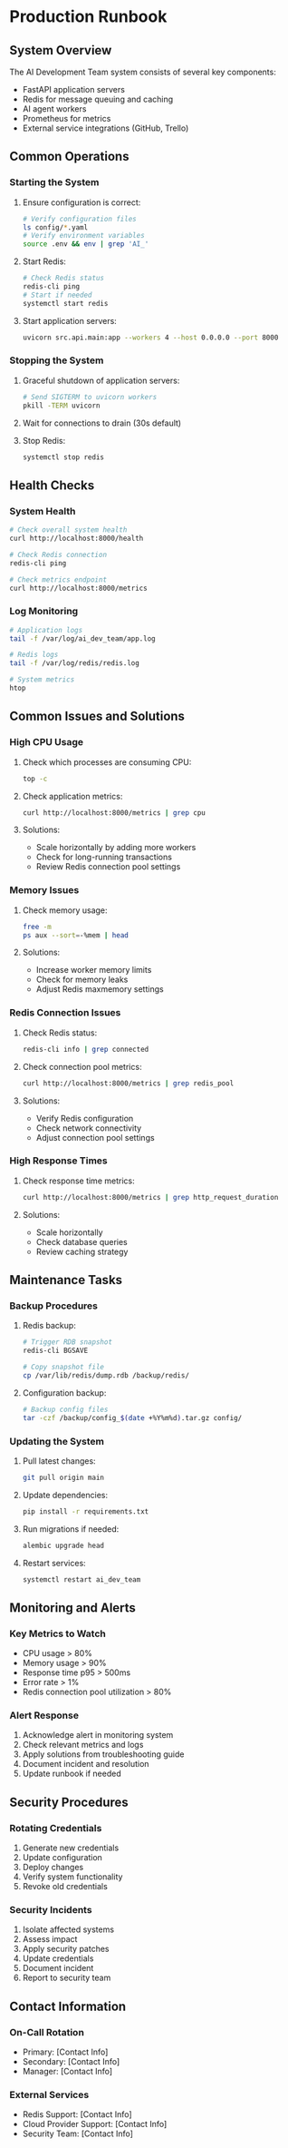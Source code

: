 # Production Runbook

## System Overview
The AI Development Team system consists of several key components:
- FastAPI application servers
- Redis for message queuing and caching
- AI agent workers
- Prometheus for metrics
- External service integrations (GitHub, Trello)

## Common Operations

### Starting the System
1. Ensure configuration is correct:
   ```bash
   # Verify configuration files
   ls config/*.yaml
   # Verify environment variables
   source .env && env | grep 'AI_'
   ```

2. Start Redis:
   ```bash
   # Check Redis status
   redis-cli ping
   # Start if needed
   systemctl start redis
   ```

3. Start application servers:
   ```bash
   uvicorn src.api.main:app --workers 4 --host 0.0.0.0 --port 8000
   ```

### Stopping the System
1. Graceful shutdown of application servers:
   ```bash
   # Send SIGTERM to uvicorn workers
   pkill -TERM uvicorn
   ```

2. Wait for connections to drain (30s default)

3. Stop Redis:
   ```bash
   systemctl stop redis
   ```

## Health Checks

### System Health
```bash
# Check overall system health
curl http://localhost:8000/health

# Check Redis connection
redis-cli ping

# Check metrics endpoint
curl http://localhost:8000/metrics
```

### Log Monitoring
```bash
# Application logs
tail -f /var/log/ai_dev_team/app.log

# Redis logs
tail -f /var/log/redis/redis.log

# System metrics
htop
```

## Common Issues and Solutions

### High CPU Usage
1. Check which processes are consuming CPU:
   ```bash
   top -c
   ```

2. Check application metrics:
   ```bash
   curl http://localhost:8000/metrics | grep cpu
   ```

3. Solutions:
   - Scale horizontally by adding more workers
   - Check for long-running transactions
   - Review Redis connection pool settings

### Memory Issues
1. Check memory usage:
   ```bash
   free -m
   ps aux --sort=-%mem | head
   ```

2. Solutions:
   - Increase worker memory limits
   - Check for memory leaks
   - Adjust Redis maxmemory settings

### Redis Connection Issues
1. Check Redis status:
   ```bash
   redis-cli info | grep connected
   ```

2. Check connection pool metrics:
   ```bash
   curl http://localhost:8000/metrics | grep redis_pool
   ```

3. Solutions:
   - Verify Redis configuration
   - Check network connectivity
   - Adjust connection pool settings

### High Response Times
1. Check response time metrics:
   ```bash
   curl http://localhost:8000/metrics | grep http_request_duration
   ```

2. Solutions:
   - Scale horizontally
   - Check database queries
   - Review caching strategy

## Maintenance Tasks

### Backup Procedures
1. Redis backup:
   ```bash
   # Trigger RDB snapshot
   redis-cli BGSAVE
   
   # Copy snapshot file
   cp /var/lib/redis/dump.rdb /backup/redis/
   ```

2. Configuration backup:
   ```bash
   # Backup config files
   tar -czf /backup/config_$(date +%Y%m%d).tar.gz config/
   ```

### Updating the System
1. Pull latest changes:
   ```bash
   git pull origin main
   ```

2. Update dependencies:
   ```bash
   pip install -r requirements.txt
   ```

3. Run migrations if needed:
   ```bash
   alembic upgrade head
   ```

4. Restart services:
   ```bash
   systemctl restart ai_dev_team
   ```

## Monitoring and Alerts

### Key Metrics to Watch
- CPU usage > 80%
- Memory usage > 90%
- Response time p95 > 500ms
- Error rate > 1%
- Redis connection pool utilization > 80%

### Alert Response
1. Acknowledge alert in monitoring system
2. Check relevant metrics and logs
3. Apply solutions from troubleshooting guide
4. Document incident and resolution
5. Update runbook if needed

## Security Procedures

### Rotating Credentials
1. Generate new credentials
2. Update configuration
3. Deploy changes
4. Verify system functionality
5. Revoke old credentials

### Security Incidents
1. Isolate affected systems
2. Assess impact
3. Apply security patches
4. Update credentials
5. Document incident
6. Report to security team

## Contact Information

### On-Call Rotation
- Primary: [Contact Info]
- Secondary: [Contact Info]
- Manager: [Contact Info]

### External Services
- Redis Support: [Contact Info]
- Cloud Provider Support: [Contact Info]
- Security Team: [Contact Info] 